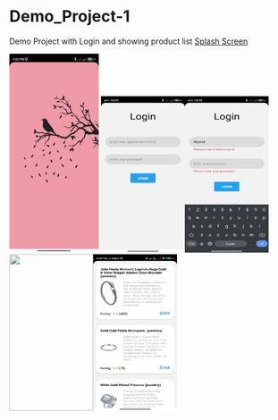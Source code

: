 # Demo_Project-1
Demo Project with Login and showing product list
[Splash Screen](Readme-source/0.jpg)

<img src="Readme-source/0.jpg" width="160"/> <img src="Readme-source/1.jpg" width="150" height="280" /><img src="Readme-source/2.jpg" width="150" height="280" /><img src="Readme-source/3.jpg" width="150" height="280" /><img src="Readme-source/4.jpg" width="150" height="280" />
